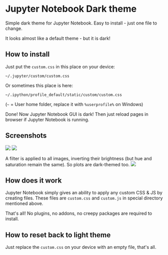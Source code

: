 # Jupyter Notebook Dark theme
Simple dark theme for Jupyter Notebook. Easy to install - just one file to change.

It looks almost like a default theme - but it is dark!

## How to install
Just put the `custom.css` in this place on your device:
```
~/.jupyter/custom/custom.css
```
Or sometimes this place is here:
```
~/.ipython/profile_default/static/custom/custom.css
```
(`~` = User home folder, replace it with `%userprofile%` on Windows)

Done! Now Jupyter Notebook GUI is dark!
Then just reload pages in browser if Jupyter Notebook is running.

## Screenshots
<img src="https://i.imgur.com/xAU5Pvc.png">
<img src="https://i.imgur.com/B1RNZMu.png">

A filter is applied to all images, inverting their brightness (but hue and saturation remain the same). So plots are dark-themed too.
<img src="https://i.imgur.com/HbY1K3P.png">

## How does it work
Jupyter Notebook simply gives an ability to apply any custom CSS & JS by creating files. These files are `custom.css` and `custom.js` in special directory mentioned above.

That's all! No plugins, no addons, no creepy packages are required to install.

## How to reset back to light theme
Just replace the `custom.css` on your device with an empty file, that's all.
